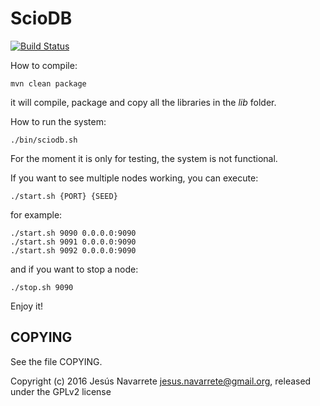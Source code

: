 ScioDB
=====

[![Build Status](https://travis-ci.org/sciodb/sciodb.svg?branch=master)](https://travis-ci.org/sciodb/sciodb)

How to compile:

```
mvn clean package
```

it will compile, package and copy all the libraries in the *lib* folder.

How to run the system:
```
./bin/sciodb.sh
```

For the moment it is only for testing, the system is not functional.

If you want to see multiple nodes working, you can execute:

```
./start.sh {PORT} {SEED}
```

for example:
```
./start.sh 9090 0.0.0.0:9090
./start.sh 9091 0.0.0.0:9090
./start.sh 9092 0.0.0.0:9090
```

and if you want to stop a node:
```
./stop.sh 9090
```

Enjoy it!

COPYING
-------

See the file COPYING.

Copyright (c) 2016 Jesús Navarrete <jesus.navarrete@gmail.org>, released under the GPLv2 license